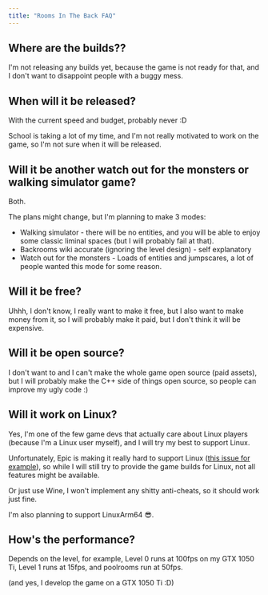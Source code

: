 ```yaml
---
title: "Rooms In The Back FAQ"
---
```


## Where are the builds??

I'm not releasing any builds yet, because the game is not ready for that, and I don't want to disappoint people with a buggy mess.

## When will it be released?

With the current speed and budget, probably never :D

School is taking a lot of my time, and I'm not really motivated to work on the game, so I'm not sure when it will be released.

## Will it be another watch out for the monsters or walking simulator game?

Both.

The plans might change, but I'm planning to make 3 modes:

-   Walking simulator - there will be no entities, and you will be able to enjoy some classic liminal spaces (but I will probably fail at that).
-   Backrooms wiki accurate (ignoring the level design) - self explanatory
-   Watch out for the monsters - Loads of entities and jumpscares, a lot of people wanted this mode for some reason.

## Will it be free?

Uhhh, I don't know, I really want to make it free, but I also want to make money from it, so I will probably make it paid, but I don't think it will be expensive.

## Will it be open source?

I don't want to and I can't make the whole game open source (paid assets), but I will probably make the C++ side of things open source, so people can improve my ugly code :)

## Will it work on Linux?

Yes, I'm one of the few game devs that actually care about Linux players (because I'm a Linux user myself), and I will try my best to support Linux.

Unfortunately, Epic is making it really hard to support Linux ([this issue for example](https://forums.unrealengine.com/t/nanite-tessellation-in-ue-5-3/1198899/8)), so while I will still try to provide the game builds for Linux, not all features might be available.

Or just use Wine, I won't implement any shitty anti-cheats, so it should work just fine.

I'm also planning to support LinuxArm64 😎.

## How's the performance?

Depends on the level, for example, Level 0 runs at 100fps on my GTX 1050 Ti, Level 1 runs at 15fps, and poolrooms run at 50fps.

(and yes, I develop the game on a GTX 1050 Ti :D)
